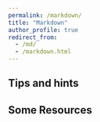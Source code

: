 ```yaml
---
permalink: /markdown/
title: "Markdown"
author_profile: true
redirect_from: 
  - /md/
  - /markdown.html
---
```


## Tips and hints

## Some Resources
